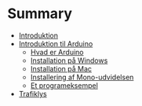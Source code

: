 # Summary

* [Introduktion](README.md)
* [Introduktion til Arduino](arduino-introduktion/README.md)
    * [Hvad er Arduino](arduino-introduktion/hvad-er-arduino.md)
    * [Installation på Windows](arduino-introduktion/install-windows.md)
    * [Installation på Mac](arduino-introduktion/install-mac.md)
    * [Installering af Mono-udvidelsen]()
    * [Et programeksempel]()
* [Trafiklys](trafiklys/README.md)
